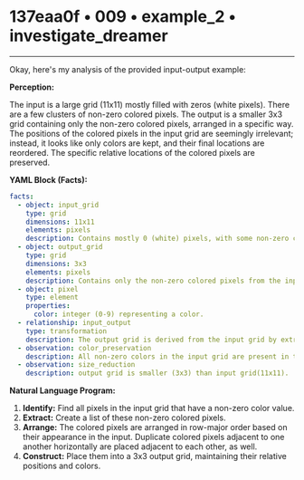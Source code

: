 # 137eaa0f • 009 • example_2 • investigate_dreamer

---
Okay, here's my analysis of the provided input-output example:

**Perception:**

The input is a large grid (11x11) mostly filled with zeros (white pixels).  There are a few clusters of non-zero colored pixels. The output is a smaller 3x3 grid containing only the non-zero colored pixels, arranged in a specific way. The positions of the colored pixels in the input grid are seemingly irrelevant; instead, it looks like only colors are kept, and their final locations are reordered. The specific relative locations of the colored pixels are preserved.

**YAML Block (Facts):**



```yaml
facts:
  - object: input_grid
    type: grid
    dimensions: 11x11
    elements: pixels
    description: Contains mostly 0 (white) pixels, with some non-zero colored pixels.
  - object: output_grid
    type: grid
    dimensions: 3x3
    elements: pixels
    description: Contains only the non-zero colored pixels from the input grid, rearranged.
  - object: pixel
    type: element
    properties:
      color: integer (0-9) representing a color.
  - relationship: input_output
    type: transformation
    description: The output grid is derived from the input grid by extracting non-zero pixels and rearranging them.
  - observation: color_preservation
    description: All non-zero colors in the input grid are present in the output grid.
  - observation: size_reduction
    description: output grid is smaller (3x3) than input grid(11x11).

```



**Natural Language Program:**

1.  **Identify:** Find all pixels in the input grid that have a non-zero color value.
2.  **Extract:** Create a list of these non-zero colored pixels.
3.  **Arrange:** The colored pixels are arranged in row-major order based on their appearance in the input. Duplicate colored pixels adjacent to one another horizontally are placed adjacent to each other, as well.
4. **Construct:** Place them into a 3x3 output grid, maintaining their relative positions and colors.


